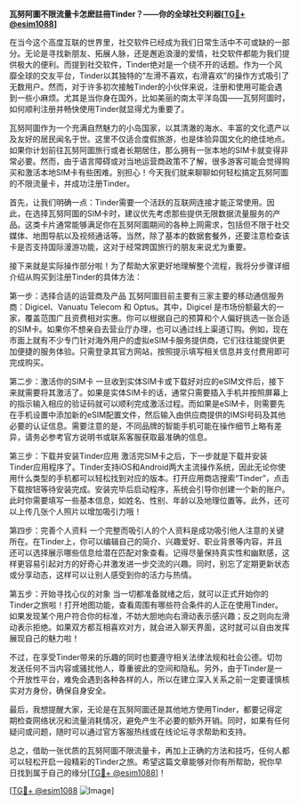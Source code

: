 **瓦努阿圖不限流量卡怎麽註冊Tinder？——你的全球社交利器[[TG💪+ @esim1088](https://t.me/s/esim1088)]**

在当今这个高度互联的世界里，社交软件已经成为我们日常生活中不可或缺的一部分。无论是寻找新朋友、拓展人脉，还是邂逅浪漫的爱情，社交软件都能为我们提供极大的便利。而提到社交软件，Tinder绝对是一个绕不开的话题。作为一个风靡全球的交友平台，Tinder以其独特的“左滑不喜欢，右滑喜欢”的操作方式吸引了无数用户。然而，对于许多初次接触Tinder的小伙伴来说，注册和使用可能会遇到一些小麻烦。尤其是当你身在国外，比如美丽的南太平洋岛国——瓦努阿圖时，如何顺利注册并畅快使用Tinder就显得尤为重要了。

瓦努阿圖作为一个充满自然魅力的小岛国家，以其清澈的海水、丰富的文化遗产以及友好的居民闻名于世。这里不仅适合度假旅游，也是体验异国文化的绝佳地点。如果你计划前往瓦努阿圖旅行或者长期居住，那么拥有一张本地的SIM卡就变得非常必要。然而，由于语言障碍或对当地运营商政策不了解，很多游客可能会觉得购买和激活本地SIM卡有些困难。别担心！今天我们就来聊聊如何轻松搞定瓦努阿圖的不限流量卡，并成功注册Tinder。

首先，让我们明确一点：Tinder需要一个活跃的互联网连接才能正常使用。因此，在选择瓦努阿圖的SIM卡时，建议优先考虑那些提供无限数据流量服务的产品。这类卡片通常能够满足你在瓦努阿圖期间的各种上网需求，包括但不限于社交媒体、地图导航以及视频通话等。当然，除了基本的数据套餐外，还要注意检查该卡是否支持国际漫游功能，这对于经常跨国旅行的朋友来说尤为重要。

接下来就是实际操作部分啦！为了帮助大家更好地理解整个流程，我将分步骤详细介绍从购买到注册Tinder的具体方法：

第一步：选择合适的运营商及产品
瓦努阿圖目前主要有三家主要的移动通信服务商：Digicel、Vanuatu Telecom 和 Optus。其中，Digicel 是市场份额最大的一家，覆盖范围广且资费相对实惠。你可以根据自己的预算和个人偏好挑选一张合适的SIM卡。如果你不想亲自去营业厅办理，也可以通过线上渠道订购。例如，现在市面上就有不少专门针对海外用户的虚拟eSIM卡服务提供商，它们往往能提供更加便捷的服务体验。只需登录其官方网站，按照提示填写相关信息并支付费用即可完成购买。

第二步：激活你的SIM卡
一旦收到实体SIM卡或下载好对应的eSIM文件后，接下来就需要将其激活了。如果是实体SIM卡的话，通常只需要插入手机并按照屏幕上的指示输入相应的验证码就可以顺利完成激活过程。而如果是eSIM卡，则需要先在手机设置中添加新的eSIM配置文件，然后输入由供应商提供的IMSI号码及其他必要的认证信息。需要注意的是，不同品牌的智能手机可能在操作细节上略有差异，请务必参考官方说明书或联系客服获取最准确的信息。

第三步：下载并安装Tinder应用
激活完SIM卡之后，下一步就是下载并安装Tinder应用程序了。Tinder支持iOS和Android两大主流操作系统，因此无论你使用什么类型的手机都可以轻松找到对应的版本。打开应用商店搜索“Tinder”，点击下载按钮等待安装完成。安装完毕后启动程序，系统会引导你创建一个新的账户。此时你需要填写一些基本信息，如姓名、性别、年龄以及地理位置等。此外，还可以上传几张个人照片以增加吸引力哦！

第四步：完善个人资料
一个完整而吸引人的个人资料是成功吸引他人注意的关键所在。在Tinder上，你可以编辑自己的简介、兴趣爱好、职业背景等内容，并且还可以选择展示哪些信息给潜在匹配对象查看。记得尽量保持真实性和幽默感，这样更容易引起对方的好奇心并激发进一步交流的兴趣。同时，别忘了定期更新状态或分享动态，这样可以让别人感受到你的活力与热情。

第五步：开始寻找心仪的对象
当一切都准备就绪之后，就可以正式开始你的Tinder之旅啦！打开地图功能，查看周围有哪些符合条件的人正在使用Tinder。如果发现某个用户符合你的标准，不妨大胆地向右滑动表示感兴趣；反之则向左滑动表示拒绝。如果双方都互相喜欢对方，就会进入聊天界面，这时就可以自由发挥展现自己的魅力啦！

不过，在享受Tinder带来的乐趣的同时也要遵守相关法律法规和社会公德。切勿发送任何不当内容或骚扰他人，尊重彼此的空间和隐私。另外，由于Tinder是一个开放性平台，难免会遇到各种各样的人，所以在建立深入关系之前一定要谨慎核实对方身份，确保自身安全。

最后，我想提醒大家，无论是在瓦努阿圖还是其他地方使用Tinder，都要记得定期检查网络状况和流量消耗情况，避免产生不必要的额外开销。同时，如果有任何疑问或问题，随时可以通过官方客服热线或在线论坛寻求帮助和支持。

总之，借助一张优质的瓦努阿圖不限流量卡，再加上正确的方法和技巧，任何人都可以轻松开启一段精彩的Tinder之旅。希望这篇文章能够对你有所帮助，祝你早日找到属于自己的缘分[[TG💪+ @esim1088](https://t.me/s/esim1088)]！

[[TG💪+ @esim1088](https://t.me/s/esim1088) ![Image](https://i.postimg.cc/4NQfJmqS/Snipaste-2025-05-13-00-14-12.png)]